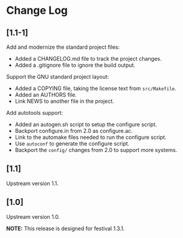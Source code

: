 # Change Log

## [1.1-1]

Add and modernize the standard project files:

  * Added a CHANGELOG.md file to track the project changes.
  * Added a .gitignore file to ignore the build output.

Support the GNU standard project layout:

  * Added a COPYING file, taking the license text from `src/Makefile`.
  * Added an AUTHORS file.
  * Link NEWS to another file in the project.

Add autotools support:

  * Added an autogen.sh script to setup the configure script.
  * Backport configure.in from 2.0 as configure.ac.
  * Link to the automake files needed to run the configure script.
  * Use `autoconf` to generate the configure script.
  * Backport the `config/` changes from 2.0 to support more systems.

## [1.1]

Upstream version 1.1.

## [1.0]

Upstream version 1.0.

__NOTE:__ This release is designed for festival 1.3.1.
